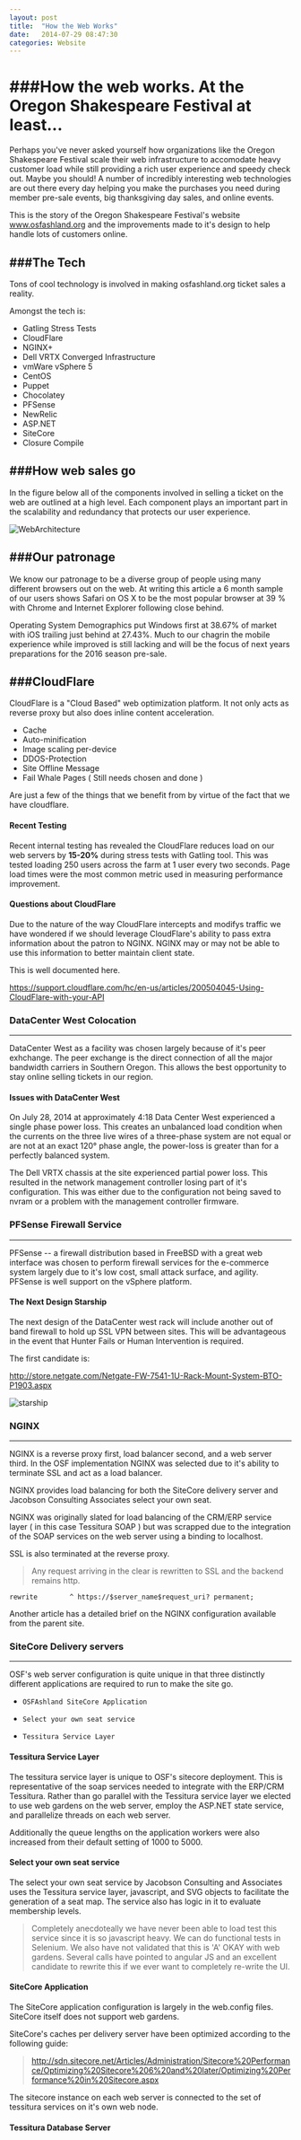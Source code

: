 ```yaml
---
layout: post
title:  "How the Web Works"
date:   2014-07-29 08:47:30
categories: Website
---
```


###How the web works.  At the Oregon Shakespeare Festival at least...
=======================================================================

Perhaps you've never asked yourself how organizations like the Oregon Shakespeare Festival scale their web infrastructure to accomodate heavy customer load while still providing a rich user experience and speedy check out.  Maybe you should!  A number of incredibly interesting web technologies are out there every day helping you make the purchases you need during member pre-sale events, big thanksgiving day sales, and online events.

This is the story of the Oregon Shakespeare Festival's website www.osfashland.org and the improvements made to it's design to help handle lots of customers online.


###The Tech
--------------------------

Tons of cool technology is involved in making osfashland.org ticket sales a reality.

Amongst the tech is:

*  Gatling Stress Tests
*  CloudFlare
*  NGINX+
*  Dell VRTX Converged Infrastructure
*  vmWare vSphere 5
*  CentOS
*  Puppet
*  Chocolatey
*  PFSense
*  NewRelic
*  ASP.NET
*  SiteCore
*  Closure Compile


###How web sales go
--------------------------

In the figure below all of the components involved in selling a ticket on the web are outlined at a high level. Each component plays an important part in the scalability and redundancy that protects our user experience.

![WebArchitecture](/static/webstack-architechture.png)

###Our patronage
--------------------------

We know our patronage to be a diverse group of people using many different browsers out on the web.  At writing this article a 6 month sample of our users shows Safari on OS X to be the most popular browser at 39 % with Chrome and Internet Explorer following close behind.

Operating System Demographics put Windows first at 38.67% of market with iOS trailing just behind at 27.43%.  Much to our chagrin the mobile experience while improved is still lacking and will be the focus of next years preparations for the 2016 season pre-sale.


###CloudFlare
--------------------------
CloudFlare is a "Cloud Based" web optimization platform.  It not only acts as reverse proxy but also does inline content acceleration.

*   Cache
*   Auto-minification
*   Image scaling per-device
*   DDOS-Protection
*   Site Offline Message
*   Fail Whale Pages ( Still needs chosen and done )

Are just a few of the things that we benefit from by virtue of the fact that we have cloudflare.

#### Recent Testing
Recent internal testing has revealed the CloudFlare reduces load on our web servers by **15-20%** during stress tests with Gatling tool.  This was tested loading 250 users across the farm at 1 user every two seconds.  Page load times were the most common metric used in measuring performance improvement.

#### Questions about CloudFlare
Due to the nature of the way CloudFlare intercepts and modifys traffic we have wondered if we should leverage CloudFlare's ability to pass extra information about the patron to NGINX.  NGINX may or may not be able to use this information to better maintain client state.

This is well documented here.

https://support.cloudflare.com/hc/en-us/articles/200504045-Using-CloudFlare-with-your-API

### DataCenter West Colocation
--------------------------------
DataCenter West as a facility was chosen largely because of it's peer exhchange.  The peer exchange is the direct connection of all the major bandwidth carriers in Southern Oregon.  This allows the best opportunity to stay online selling tickets in our region.

#### Issues with DataCenter West
On July 28, 2014 at approximately 4:18 Data Center West experienced a single phase power loss.  This creates an unbalanced load condition when the currents on the three live wires of a three-phase system are not equal or are not at an exact 120° phase angle, the power-loss is greater than for a perfectly balanced system.

The Dell VRTX chassis at the site experienced partial power loss.  This resulted in the network management controller losing part of it's configuration.  This was either due to the configuration not being saved to nvram or a problem with the management controller firmware.


### PFSense Firewall Service
--------------------------------

PFSense -- a firewall distribution based in FreeBSD with a great web interface was chosen to perform firewall services for the e-commerce system largely due to it's low cost, small attack surface, and agility.  PFSense is well support on the vSphere platform.

#### The Next Design Starship

The next design of the DataCenter west rack will include another out of band firewall to hold up SSL VPN between sites.  This will be advantageous in the event that Hunter Fails or Human Intervention is required.

The first candidate is:

http://store.netgate.com/Netgate-FW-7541-1U-Rack-Mount-System-BTO-P1903.aspx

![starship](/static/starship.jpg)

### NGINX
---------------------------------

NGINX is a reverse proxy first, load balancer second, and a web server third.  In the OSF implementation NGINX was selected due to it's ability to terminate SSL and act as a load balancer.

NGINX provides load balancing for both the SiteCore delivery server and Jacobson Consulting Associates select your own seat.

NGINX was originally slated for load balancing of the CRM/ERP service layer ( in this case Tessitura SOAP ) but was scrapped due to the integration of the SOAP services on the web server using a binding to localhost.

SSL is also terminated at the reverse proxy.

>Any request arriving in the clear is rewritten to SSL and the backend remains http.

    rewrite        ^ https://$server_name$request_uri? permanent;


Another article has a detailed brief on the NGINX configuration available from the parent site.

### SiteCore Delivery servers
----------------------------------

OSF's web server configuration is quite unique in that three distinctly different applications are required to run to make the site go.

*     OSFAshland SiteCore Application
*     Select your own seat service
*     Tessitura Service Layer


#### Tessitura Service Layer
The tessitura service layer is unique to OSF's sitecore deployment.  This is representative of the soap services needed to integrate with the ERP/CRM Tessitura.  Rather than go parallel with the Tessitura service layer we elected to use web gardens on the web server, employ the ASP.NET state service, and parallelize threads on each web server.

Additionally the queue lengths on the application workers were also increased from their default setting of 1000 to 5000.

#### Select your own seat service
The select your own seat service by Jacobson Consulting and Associates uses the Tessitura service layer, javascript, and SVG objects to facilitate the generation of a seat map.  The service also has logic in it to evaluate membership levels.

>Completely anecdoteally we have never been able to load test this service since it is so javascript heavy.  We can do functional tests in Selenium.  We also have not validated that this is 'A' OKAY with web gardens.  Several calls have pointed to angular JS and an excellent candidate to rewrite this if we ever want to completely re-write the UI.

#### SiteCore Application
The SiteCore application configuration is largely in the web.config files.  SiteCore itself does not support web gardens.


SiteCore's caches per delivery server have been optimized according to the following guide:

>http://sdn.sitecore.net/Articles/Administration/Sitecore%20Performance/Optimizing%20Sitecore%206%20and%20later/Optimizing%20Performance%20in%20Sitecore.aspx

The sitecore instance on each web server is connected to the set of tessitura services on it's own web node.

#### Tessitura Database Server






